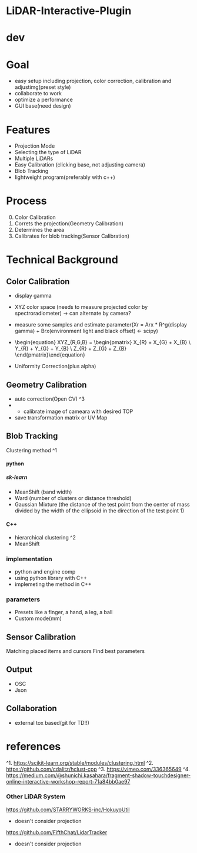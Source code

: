 # LiDAR-Interactive-Plugin

# dev

# Goal
- easy setup including projection, color correction, calibration and adjustimg(preset style)
- collaborate to work
- optimize a performance
- GUI base(need design)

# Features
- Projection Mode
- Selecting the type of LiDAR
- Multiple LiDARs
- Easy Calibration (clicking base, not adjusting camera)
- Blob Tracking
- lightweight program(preferably with c++)

# Process 
0. Color Calibration
1. Correts the projection(Geometry Calibration)
2. Determines the area
3. Calibrates for blob tracking(Sensor Calibration)

# Technical Background
## Color Calibration
- display gamma[](http://compojigoku.blog.fc2.com/blog-entry-23.html)
- XYZ color space (needs to measure projected color by spectroradiometer) -> can alternate by camera?
- measure some samples and estimate parameter(Xr = Arx * R^g(display gamma) + Brx(environment light and black offset) <- scipy)
- \begin{equation} XYZ_{R,G,B} = \begin{pmatrix} X_{R} + X_{G} + X_{B} \\ Y_{R} + Y_{G} + Y_{B} \\ Z_{R} + Z_{G} + Z_{B} \end{pmatrix}\end{equation}


- Uniformity Correction(plus alpha)


## Geometry Calibration
- auto correction(Open CV) ^3
- - calibrate image of cameara with desired TOP
- save transformation matrix or UV Map


## Blob Tracking
Clustering
method ^1
#### python
##### sk-learn
- MeanShift (band width) 
- Ward (number of clusters or distance threshold)
- Gaussian Mixture (the distance of the test point from the center of mass divided by the width of the ellipsoid in the direction of the test point 1)

#### C++
- hierarchical clustering[](https://github.com/cdalitz/hclust-cpp) ^2
- MeanShift

### implementation
- python and engine comp
- using python library with C++
- implemeting the method in C++

### parameters
- Presets like a finger, a hand, a leg, a ball
- Custom mode(mm)

## Sensor Calibration
Matching placed items and cursors
Find best parameters


## Output
- OSC
- Json


## Collaboration
- external tox based(git for TD!!)

# references
^1. https://scikit-learn.org/stable/modules/clustering.html
^2. https://github.com/cdalitz/hclust-cpp
^3. https://vimeo.com/336365649
^4. https://medium.com/@shunichi.kasahara/fragment-shadow-touchdesigner-online-interactive-workshop-report-71a84bb0ae97

### Other LiDAR System
https://github.com/STARRYWORKS-inc/HokuyoUtil
- doesn't consider projection

https://github.com/FifthChat/LidarTracker
- doesn't consider projection
